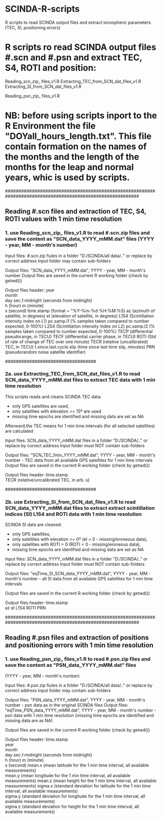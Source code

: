 # SCINDA-R-scripts
R scripts to read SCINDA output files and extract ionospheric parameters (TEC, SI, positioning errors)

# R scripts ro read SCINDA output files #.scn and #.psn and extract TEC, S4, ROTI and position:

Reading_scn_zip_ files_v1.R
Extracting_TEC_from_SCN_dat_files_v1.R
Extracting_SI_from_SCN_dat_files_v1.R

Reading_psn_zip_ files_v1.R

# NB: before using scripts inport to the R Environment the file "DOYall_hours_length.txt". This file contain formation on the names of the months and the length of the months for the leap and normal years, whic is used by scripts.

##########################################################################################################

## Reading #.scn files and extraction of TEC, S4, ROTI values with 1 min time resolution

### 1. use Reading_scn_zip_ files_v1.R to read #.scn.zip files and save the content as "SCN_data_YYYY_mMM.dat" files (YYYY - year, MM - month's number)

Input files: #.scn.zip fiules in a folder "D:/SCINDA/all data/.." or replace by correct address
Input folder may contain sub-folders

Output files: "SCN_data_YYYY_mMM.dat", YYYY - year, MM - month's number 
Output files are saved in the current R working folder (check by getwd())

Output files header: 
year	
month	
day	
sec.f.midnight (seconds from midnight)	
h (hour)
m (minute)	
s (second)
time.stamp (format = "%Y-%m-%d %H:%M:%S)
az (azimuth of satellite, in degrees) 
el (elevation of satellite, in degrees) 
L1S4 (Scintillation intensity index on L1) 
pc.samp.l1 (% samples taken compared to number expected, 0-100%)
L2S4 (Scintillation intensity index on L2)
pc.samp.l2 (% samples taken compared to number expected, 0-100%) 
TECP (differential pseudorange, in TECU) 
TECF (differential carrier phase, in TECU) 
ROTI (Std of rate of change of TEC over one minute)
TECR (relative (uncalibrated) TEC, in TECU) 
t.since.last.cycle.slip (time since last time slip, minutes) 
PRN (pseudorandom noise satellite identifier)

##################################

### 2a. use Extracting_TEC_from_SCN_dat_files_v1.R to read SCN_data_YYYY_mMM.dat files to extract TEC data with 1 min time resolution

This scripts reads and cleans SCINDA TEC data:
- only GPS satellites are used, 
- only satellites with elevation >= 15º are used
- missing time epochs are identified and missing data are set as NA

Afterward,the TEC means for 1 min time intervals (for all selected satellites) are calculated

Input files: SCN_data_YYYY_mMM.dat files in a folder "D:/SCINDA/.." or replace by correct address
Input folder must NOT contain sub-folders

Output files: "SCN_TEC_1min_YYYY_mMM.dat", YYYY - year, MM - month's number - TEC data from all available GPS satellites for 1 min time intervals
Output files are saved in the current R working folder (check by getwd())

Output files header:
time.stamp	
TECR (relative/uncalibrated TEC, in arb. u)

##################################

### 2b. use Extracting_SI_from_SCN_dat_files_v1.R to read SCN_data_YYYY_mMM.dat files to extract extract scintillation indices (SI) L1S4 and ROTI data with 1 min time resolution

SCINDA SI data are cleaned:
- only GPS satellites, 
- only satellites with elevation >= 0º (el = 0 - missing/eroneous data),
- only satellites with ROTI > 0 (ROTI = 0 - missing/eroneous data),
- missing time epochs are identified and missing data are set as NA

Input files: SCN_data_YYYY_mMM.dat files in a folder "D:/SCINDA/.." or replace by correct address
Input folder must NOT contain sub-folders

Output files: "eqTime_SI_SCN_data_YYYY_mMM.dat", YYYY - year, MM - month's number - 
all SI data from all available GPS satellites for 1 min time intervals

Output files are saved in the current R working folder (check by getwd())

Output files header:
time.stamp	
az
el
L1S4
ROTI
PRN


##########################################################################################################
## Reading #.psn files and extraction of positions and positioning errors with 1 min time resolution

### 1. use Reading_psn_zip_ files_v1.R to read #.psn.zip files and save the content as "PSN_data_YYYY_mMM.dat" files
 (YYYY - year, MM - month's number)

Input files: #.psn.zip fiules in a folder "D:/SCINDA/all data/.." or replace by correct address
Input folder may contain sub-folders

Output files: "PSN_data_YYYY_mMM.dat", YYYY - year, MM - month's number - psn data as in the original SCINDA files
Output files: "eqTime_PSN_data_YYYY_mMM.dat", YYYY - year, MM - month's number  - psn data with 1 min time resolution 
(missing time epochs are identified and missing data are as NA)

Output files are saved in the current R working folder (check by getwd())

Output files header: 
time.stamp	
year	
month	
day	
sec.f.midnight (seconds from midnight)	
h (hour)
m (minute)	
s (second)
mean.x (mean latitude for the 1 min time interval, all available measurements)	
mean.y (mean longitude for the 1 min time interval, all available measurements)	
mean.z (mean height for the 1 min time interval, all available measurements)
sigma.x (standard deviation for latitude for the 1 min time interval, all available measurements)	
sigma.y (standard deviation for longitude for the 1 min time interval, all available measurements)	
sigma.z (standard deviation for height for the 1 min time interval, all available measurements)

